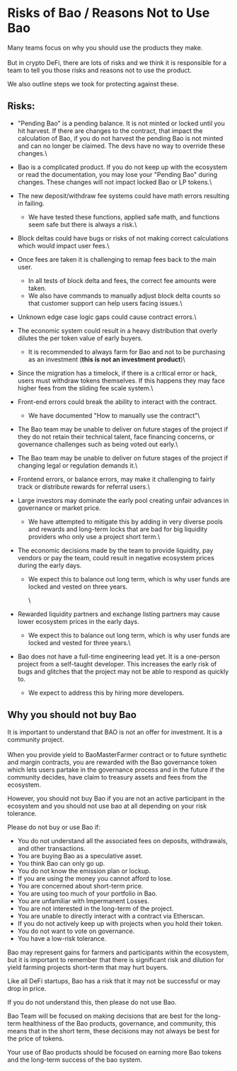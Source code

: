 # Risks of Bao / Reasons Not to Use Bao

Many teams focus on why you should use the products they make.\
\
But in crypto DeFi, there are lots of risks and we think it is responsible for a team to tell you those risks and reasons not to use the product.

We also outline steps we took for protecting against these.

## Risks:

* "Pending Bao" is a pending balance. It is not minted or locked until you hit harvest. If there are changes to the contract, that impact the calculation of Bao, if you do not harvest the pending Bao is not minted and can no longer be claimed. The devs have no way to override these changes.\

* Bao is a complicated product. If you do not keep up with the ecosystem or read the documentation, you may lose your "Pending Bao" during changes. These changes will not impact locked Bao or LP tokens.\

* The new deposit/withdraw fee systems could have math errors resulting in failing.
  * We have tested these functions, applied safe math, and functions seem safe but there is always a risk.\

* Block deltas could have bugs or risks of not making correct calculations which would impact user fees.\

* Once fees are taken it is challenging to remap fees back to the main user.
  * In all tests of block delta and fees, the correct fee amounts were taken.
  * We also have commands to manually adjust block delta counts so that customer support can help users facing issues.\

* Unknown edge case logic gaps could cause contract errors.\

* The economic system could result in a heavy distribution that overly dilutes the per token value of early buyers.
  * It is recommended to always farm for Bao and not to be purchasing as an investment (**this is not an investment product**)\

* Since the migration has a timelock, if there is a critical error or hack, users must withdraw tokens themselves. If this happens they may face higher fees from the sliding fee scale system.\

* Front-end errors could break the ability to interact with the contract.
  * We have documented "How to manually use the contract"\

* The Bao team may be unable to deliver on future stages of the project if they do not retain their technical talent, face financing concerns, or governance challenges such as being voted out early.\

* The Bao team may be unable to deliver on future stages of the project if changing legal or regulation demands it.\

* Frontend errors, or balance errors, may make it challenging to fairly track or distribute rewards for referral users.\

* Large investors may dominate the early pool creating unfair advances in governance or market price.
  * We have attempted to mitigate this by adding in very diverse pools and rewards and long-term locks that are bad for big liquidity providers who only use a project short term.\

* The economic decisions made by the team to provide liquidity, pay vendors or pay the team, could result in negative ecosystem prices during the early days.
  *   We expect this to balance out long term, which is why user funds are locked and vested on three years.

      \

* Rewarded liquidity partners and exchange listing partners may cause lower ecosystem prices in the early days.
  * We expect this to balance out long term, which is why user funds are locked and vested for three years.\

* Bao does not have a full-time engineering lead yet. It is a one-person project from a self-taught developer. This increases the early risk of bugs and glitches that the project may not be able to respond as quickly to.
  * We expect to address this by hiring more developers.

## Why you should not buy Bao

It is important to understand that BAO is not an offer for investment. It is a community project.\
\
When you provide yield to BaoMasterFarmer contract or to future synthetic and margin contracts, you are rewarded with the Bao governance token which lets users partake in the governance process and in the future if the community decides, have claim to treasury assets and fees from the ecosystem.

However, you should not buy Bao if you are not an active participant in the ecosystem and you should not use bao at all depending on your risk tolerance.

Please do not buy or use Bao if:

* You do not understand all the associated fees on deposits, withdrawals, and other transactions.
* You are buying Bao as a speculative asset.
* You think Bao can only go up.
* You do not know the emission plan or lockup.
* If you are using the money you cannot afford to lose.
* You are concerned about short-term price.
* You are using too much of your portfolio in Bao.
* You are unfamiliar with Impermanent Losses.
* You are not interested in the long-term of the project.
* You are unable to directly interact with a contract via Etherscan.
* If you do not actively keep up with projects when you hold their token.
* You do not want to vote on governance.
* You have a low-risk tolerance.

Bao may represent gains for farmers and participants within the ecosystem, but it is important to remember that there is significant risk and dilution for yield farming projects short-term that may hurt buyers.

Like all DeFi startups, Bao has a risk that it may not be successful or may drop in price.

If you do not understand this, then please do not use Bao.

Bao Team will be focused on making decisions that are best for the long-term healthiness of the Bao products, governance, and community, this means that in the short term, these decisions may not always be best for the price of tokens.

Your use of Bao products should be focused on earning more Bao tokens and the long-term success of the bao system.

